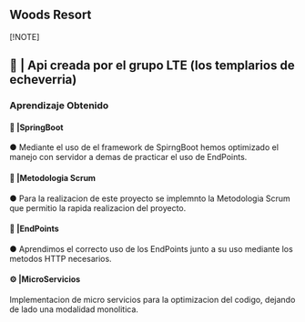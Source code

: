 ## Woods Resort
[!NOTE]
## 🔴 | Api creada por el grupo LTE (los templarios de echeverria)

### Aprendizaje Obtenido
#### 🔔 |SpringBoot 
● Mediante el uso de el framework de SpirngBoot hemos optimizado el manejo con servidor a demas de practicar el uso de EndPoints.

#### 👥 |Metodologia Scrum

● Para la realizacion de este proyecto se implemnto la Metodologia Scrum que permitio la rapida realizacion del proyecto.

#### 🔗 |EndPoints
● Aprendimos el correcto uso de los EndPoints junto a su uso mediante los metodos HTTP necesarios.

#### ⚙️ |MicroServicios

 Implementacion de micro servicios para la optimizacion del codigo, dejando de lado una modalidad monolitica.
